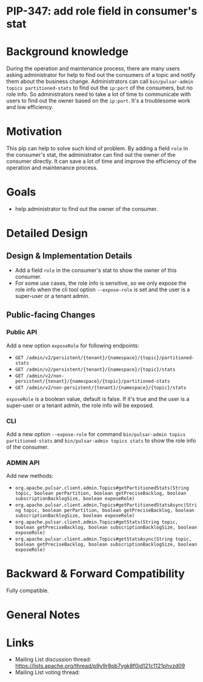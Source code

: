
# PIP-347: add role field in consumer's stat

# Background knowledge

During the operation and maintenance process, there are many users asking administrator for help to find out the consumers of a topic and notify them about the business change.
Administrators can call `bin/pulsar-admin topics partitioned-stats` to find out the `ip:port` of the consumers, but no role info. So administrators need to take a lot of time to
communicate with users to find out the owner based on the `ip:port`. It's a troublesome work and low efficiency.

# Motivation

This pip can help to solve such kind of problem. By adding a field `role` in the consumer's stat, the administrator can find out the owner of the consumer directly. 
It can save a lot of time and improve the efficiency of the operation and maintenance process.

# Goals

- help administrator to find out the owner of the consumer.

# Detailed Design

## Design & Implementation Details
- Add a field `role` in the consumer's stat to show the owner of this consumer.
- For some use cases, the role info is sensitive, so we only expose the role info when the cli tool option `--expose-role` is set
  and the user is a super-user or a tenant admin.

## Public-facing Changes

### Public API
Add a new option `exposeRole` for following endpoints:
- `GET /admin/v2/persistent/{tenant}/{namespace}/{topic}/partitioned-stats` 
- `GET /admin/v2/persistent/{tenant}/{namespace}/{topic}/stats` 
- `GET /admin/v2/non-persistent/{tenant}/{namespace}/{topic}/partitioned-stats`
- `GET /admin/v2/non-persistent/{tenant}/{namespace}/{topic}/stats`

`exposeRole` is a boolean value, default is false. If it's true and the user is a super-user or a tenant admin, the role info will be exposed.


### CLI
Add a new option `--expose-role` for command `bin/pulsar-admin topics partitioned-stats` 
and `bin/pulsar-admin topics stats` to show the role info of the consumer.


### ADMIN API
Add new methods:
- `org.apache.pulsar.client.admin.Topics#getPartitionedStats(String topic, boolean perPartition, boolean getPreciseBacklog, boolean subscriptionBacklogSize, boolean exposeRole)`
- `org.apache.pulsar.client.admin.Topics#getPartitionedStatsAsync(String topic, boolean perPartition, boolean getPreciseBacklog, boolean subscriptionBacklogSize, boolean exposeRole)`
- `org.apache.pulsar.client.admin.Topics#getStats(String topic, boolean getPreciseBacklog, boolean subscriptionBacklogSize, boolean exposeRole)`
- `org.apache.pulsar.client.admin.Topics#getStatsAsync(String topic, boolean getPreciseBacklog, boolean subscriptionBacklogSize, boolean exposeRole)`


# Backward & Forward Compatibility

Fully compatible.

# General Notes

# Links

<!--
Updated afterwards
-->
* Mailing List discussion thread: https://lists.apache.org/thread/p9y9r8pb7ygk8f0jd121c1121phvzd09
* Mailing List voting thread:
